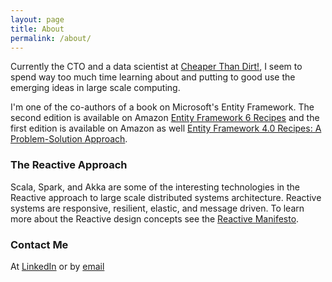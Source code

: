 ```yaml
---
layout: page
title: About
permalink: /about/
---
```


Currently the CTO and a data scientist at <a href="http://www.cheaperthandirt.com">Cheaper Than Dirt!</a>, I seem to spend way too much time learning about and putting to good use the emerging ideas in large scale computing.

I'm one of the co-authors of a book on Microsoft's Entity Framework. The second edition is available on Amazon <a href="http://www.amazon.com/Entity-Framework-Recipes-Brian-Driscoll/dp/1430257881/ref=sr_1_1?ie=UTF8&qid=1434567321&sr=8-1&keywords=entity+framework+recipes">Entity Framework 6 Recipes</a> and the 
first edition is available on Amazon as well <a href="http://www.amazon.com/Entity-Framework-4-0-Recipes-Problem-Solution/dp/1430227036/ref=sr_1_2?ie=UTF8&qid=1434567321&sr=8-2&keywords=entity+framework+recipes">Entity Framework 4.0 Recipes: A Problem-Solution Approach</a>.
 
### The Reactive Approach

Scala, Spark, and Akka are some of the interesting technologies in the Reactive approach to large scale
distributed systems architecture.  Reactive systems are responsive, resilient, elastic, and message driven.  To
learn more about the Reactive design concepts see the <a href="http://reactivemanifesto.org">Reactive Manifesto</a>.

### Contact Me
At <a href="http://linkedin.com/in/ltenny">LinkedIn</a>
or by <a href="mailto:ltenny@gmail.com">email</a>